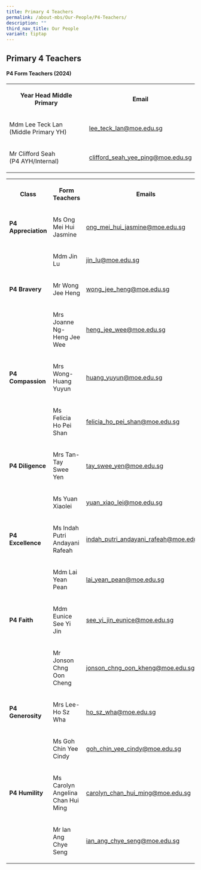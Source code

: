 ```yaml
---
title: Primary 4 Teachers
permalink: /about-mbs/Our-People/P4-Teachers/
description: ""
third_nav_title: Our People
variant: tiptap
---
```

<h2><strong>Primary 4 Teachers</strong></h2>
<h4><strong>P4 Form Teachers (2024)</strong></h4>
<table style="minWidth: 50px">
<colgroup>
<col>
<col>
</colgroup>
<tbody>
<tr>
<th rowspan="1" colspan="1">
<p>Year Head Middle Primary</p>
</th>
<th rowspan="1" colspan="1">
<p>Email</p>
</th>
</tr>
<tr>
<td rowspan="1" colspan="1">
<p>Mdm Lee Teck Lan (Middle Primary YH)</p>
</td>
<td rowspan="1" colspan="1">
<p><a href="mailto:lee_teck_lan@moe.edu.sg" rel="noopener noreferrer nofollow" target="_blank">lee_teck_lan@moe.edu.sg</a>
</p>
</td>
</tr>
<tr>
<td rowspan="1" colspan="1">
<p>Mr Clifford Seah
<br>(P4 AYH/Internal)</p>
</td>
<td rowspan="1" colspan="1">
<p><a href="mailto:clifford_seah_yee_ping@moe.edu.sg" rel="noopener noreferrer nofollow" target="_blank">clifford_seah_yee_ping@moe.edu.sg</a>
</p>
</td>
</tr>
</tbody>
</table>
<table style="minWidth: 75px">
<colgroup>
<col>
<col>
<col>
</colgroup>
<tbody>
<tr>
<th rowspan="1" colspan="1">
<p>Class</p>
</th>
<th rowspan="1" colspan="1">
<p>Form Teachers</p>
</th>
<th rowspan="1" colspan="1">
<p>Emails</p>
</th>
</tr>
<tr>
<td rowspan="1" colspan="1">
<p><strong>P4 Appreciation</strong>
</p>
</td>
<td rowspan="1" colspan="1">
<p>Ms Ong Mei Hui Jasmine</p>
</td>
<td rowspan="1" colspan="1">
<p><a href="mailto:ong_mei_hui_jasmine@moe.edu.sg" rel="noopener noreferrer nofollow" target="_blank">ong_mei_hui_jasmine@moe.edu.sg</a>
</p>
</td>
</tr>
<tr>
<td rowspan="1" colspan="1">
<p></p>
</td>
<td rowspan="1" colspan="1">
<p>Mdm Jin Lu</p>
</td>
<td rowspan="1" colspan="1">
<p><a href="mailto:jin_lu@moe.edu.sg" rel="noopener noreferrer nofollow" target="_blank">jin_lu@moe.edu.sg</a>
</p>
</td>
</tr>
<tr>
<td rowspan="1" colspan="1">
<p><strong>P4 Bravery</strong>
</p>
</td>
<td rowspan="1" colspan="1">
<p>Mr Wong Jee Heng</p>
</td>
<td rowspan="1" colspan="1">
<p><a href="mailto:wong_jee_heng@moe.edu.sg" rel="noopener noreferrer nofollow" target="_blank">wong_jee_heng@moe.edu.sg</a>
</p>
</td>
</tr>
<tr>
<td rowspan="1" colspan="1">
<p></p>
</td>
<td rowspan="1" colspan="1">
<p>Mrs Joanne Ng- Heng Jee Wee</p>
</td>
<td rowspan="1" colspan="1">
<p><a href="mailto:heng_jee_wee@moe.edu.sg" rel="noopener noreferrer nofollow" target="_blank">heng_jee_wee@moe.edu.sg</a>
</p>
</td>
</tr>
<tr>
<td rowspan="1" colspan="1">
<p><strong>P4 Compassion</strong>
</p>
</td>
<td rowspan="1" colspan="1">
<p>Mrs Wong-Huang Yuyun</p>
</td>
<td rowspan="1" colspan="1">
<p><a href="mailto:huang_yuyun@moe.edu.sg" rel="noopener noreferrer nofollow" target="_blank">huang_yuyun@moe.edu.sg</a>
</p>
</td>
</tr>
<tr>
<td rowspan="1" colspan="1">
<p></p>
</td>
<td rowspan="1" colspan="1">
<p>Ms Felicia Ho Pei Shan</p>
</td>
<td rowspan="1" colspan="1">
<p><a href="mailto:felicia_ho_pei_shan@moe.edu.sg" rel="noopener noreferrer nofollow" target="_blank">felicia_ho_pei_shan@moe.edu.sg</a>
</p>
</td>
</tr>
<tr>
<td rowspan="1" colspan="1">
<p><strong>P4 Diligence</strong>
</p>
</td>
<td rowspan="1" colspan="1">
<p>Mrs Tan-Tay Swee Yen</p>
</td>
<td rowspan="1" colspan="1">
<p><a href="mailto:tay_swee_yen@moe.edu.sg" rel="noopener noreferrer nofollow" target="_blank">tay_swee_yen@moe.edu.sg</a>
</p>
</td>
</tr>
<tr>
<td rowspan="1" colspan="1">
<p></p>
</td>
<td rowspan="1" colspan="1">
<p>Ms Yuan Xiaolei</p>
</td>
<td rowspan="1" colspan="1">
<p><a href="mailto:yuan_xiao_lei@moe.edu.sg" rel="noopener noreferrer nofollow" target="_blank">yuan_xiao_lei@moe.edu.sg</a>
</p>
</td>
</tr>
<tr>
<td rowspan="1" colspan="1">
<p><strong>P4 Excellence</strong>
</p>
</td>
<td rowspan="1" colspan="1">
<p>Ms Indah Putri Andayani Rafeah</p>
</td>
<td rowspan="1" colspan="1">
<p><a href="mailto:indah_putri_andayani_rafeah@moe.edu.sg" rel="noopener noreferrer nofollow" target="_blank">indah_putri_andayani_rafeah@moe.edu.sg</a>
</p>
</td>
</tr>
<tr>
<td rowspan="1" colspan="1">
<p></p>
</td>
<td rowspan="1" colspan="1">
<p>Mdm Lai Yean Pean</p>
</td>
<td rowspan="1" colspan="1">
<p><a href="mailto:lai_yean_pean@moe.edu.sg" rel="noopener noreferrer nofollow" target="_blank">lai_yean_pean@moe.edu.sg</a>
</p>
</td>
</tr>
<tr>
<td rowspan="1" colspan="1">
<p><strong>P4 Faith</strong>
</p>
</td>
<td rowspan="1" colspan="1">
<p>Mdm Eunice See Yi Jin</p>
</td>
<td rowspan="1" colspan="1">
<p><a href="mailto:see_yi_jin_eunice@moe.edu.sg" rel="noopener noreferrer nofollow" target="_blank">see_yi_jin_eunice@moe.edu.sg</a>
</p>
</td>
</tr>
<tr>
<td rowspan="1" colspan="1">
<p></p>
</td>
<td rowspan="1" colspan="1">
<p>Mr Jonson Chng Oon Cheng</p>
</td>
<td rowspan="1" colspan="1">
<p><a href="mailto:jonson_chng_oon_kheng@moe.edu.sg" rel="noopener noreferrer nofollow" target="_blank">jonson_chng_oon_kheng@moe.edu.sg</a>
</p>
</td>
</tr>
<tr>
<td rowspan="1" colspan="1">
<p><strong>P4 Generosity</strong>
</p>
</td>
<td rowspan="1" colspan="1">
<p>Mrs Lee-Ho Sz Wha</p>
</td>
<td rowspan="1" colspan="1">
<p><a href="mailto:ho_sz_wha@moe.edu.sg" rel="noopener noreferrer nofollow" target="_blank">ho_sz_wha@moe.edu.sg</a>
</p>
</td>
</tr>
<tr>
<td rowspan="1" colspan="1">
<p></p>
</td>
<td rowspan="1" colspan="1">
<p>Ms Goh Chin Yee Cindy</p>
</td>
<td rowspan="1" colspan="1">
<p><a href="mailto:goh_chin_yee_cindy@moe.edu.sg" rel="noopener noreferrer nofollow" target="_blank">goh_chin_yee_cindy@moe.edu.sg</a>
</p>
</td>
</tr>
<tr>
<td rowspan="1" colspan="1">
<p><strong>P4 Humility</strong>
</p>
</td>
<td rowspan="1" colspan="1">
<p>Ms Carolyn Angelina Chan Hui Ming</p>
</td>
<td rowspan="1" colspan="1">
<p><a href="mailto:carolyn_chan_hui_ming@moe.edu.sg" rel="noopener noreferrer nofollow" target="_blank">carolyn_chan_hui_ming@moe.edu.sg</a>
</p>
</td>
</tr>
<tr>
<td rowspan="1" colspan="1">
<p></p>
</td>
<td rowspan="1" colspan="1">
<p>Mr Ian Ang Chye Seng</p>
</td>
<td rowspan="1" colspan="1">
<p><a href="mailto:ian_ang_chye_seng@moe.edu.sg" rel="noopener noreferrer nofollow" target="_blank">ian_ang_chye_seng@moe.edu.sg</a>
</p>
</td>
</tr>
</tbody>
</table>
<p></p>